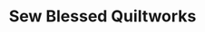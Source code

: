 ---
title: "Sew Blessed Quiltworks"
url: /north-wilkesboro/sew-blessed-quiltworks/
shop: general
---